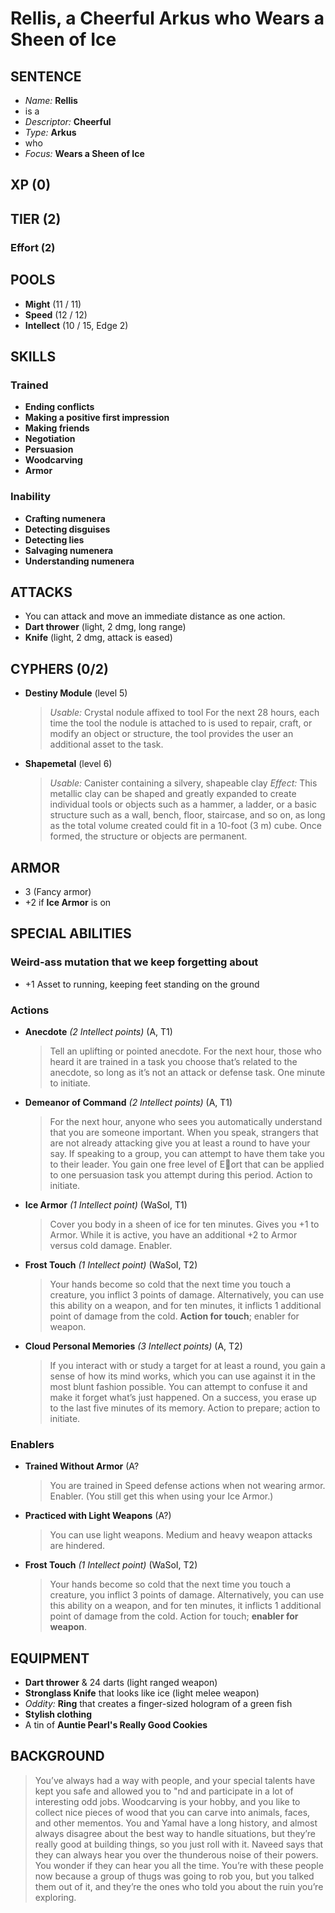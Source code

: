# Rellis, a Cheerful Arkus who Wears a Sheen of Ice

## SENTENCE
- *Name:* **Rellis**
- is a
- *Descriptor:* **Cheerful**
- *Type:* **Arkus**
- who
- *Focus:* **Wears a Sheen of Ice**

## XP (0)

## TIER (2)
### Effort (2)

## POOLS
- **Might** (11 / 11)
- **Speed** (12 / 12)
- **Intellect** (10 / 15, Edge 2)

## SKILLS

### Trained
- **Ending conflicts**
- **Making a positive first impression**
- **Making friends**
- **Negotiation**
- **Persuasion**
- **Woodcarving**
- **Armor**

### Inability
- **Crafting numenera**
- **Detecting disguises**
- **Detecting lies**
- **Salvaging numenera**
- **Understanding numenera**

## ATTACKS
- You can attack and move an immediate distance as one action.
- **Dart thrower** (light, 2 dmg, long range)
- **Knife** (light, 2 dmg, attack is eased)

## CYPHERS (0/2)
- **Destiny Module** (level 5)
  > *Usable:* Crystal nodule affixed to tool
  > For the next 28 hours, each time the tool the nodule is attached to is used to repair, craft, or modify an object or structure, the tool provides the user an additional asset to the task.
- **Shapemetal** (level 6)
  > *Usable:* Canister containing a silvery, shapeable clay
  > *Effect:* This metallic clay can be shaped and greatly expanded to create individual tools or objects such as a hammer, a ladder, or a basic structure such as a wall, bench, floor, staircase, and so on, as long as the total volume created could fit in a 10-foot (3 m) cube. Once formed, the structure or objects are permanent.

## ARMOR
- 3 (Fancy armor)
- +2 if **Ice Armor** is on

## SPECIAL ABILITIES

### Weird-ass mutation that we keep forgetting about
- +1 Asset to running, keeping feet standing on the ground

### Actions
- **Anecdote** *(2 Intellect points)* (A, T1)
  > Tell an uplifting or pointed anecdote. For the next hour, those who heard it are trained in a task you choose that’s related to the anecdote, so long as it’s not an attack or defense task. One minute to initiate.
- **Demeanor of Command** *(2 Intellect points)* (A, T1)
  > For the next hour, anyone who sees you automatically understand that you are someone important. When you speak, strangers that are not already attacking give you at least a round to have your say. If speaking to a group, you can attempt to have them take you to their leader. You gain one free level of Eort that can be applied to one persuasion task you attempt during this period. Action to initiate.
- **Ice Armor** *(1 Intellect point)* (WaSoI, T1)
  > Cover you body in a sheen of ice for ten minutes. Gives you +1 to Armor. While it is active, you have an additional +2 to Armor versus cold damage. Enabler.
- **Frost Touch** *(1 Intellect point)* (WaSoI, T2)
  > Your hands become so cold that the next time you touch a creature, you inflict 3 points of damage. Alternatively, you can use this ability on a weapon, and for ten minutes, it inflicts 1 additional point of damage from the cold. **Action for touch**; enabler for weapon.
- **Cloud Personal Memories** *(3 Intellect points)* (A, T2)
  > If you interact with or study a target for at least a round, you gain a sense of how its mind works, which you can use against it in the most blunt fashion possible. You can attempt to confuse it and make it forget what’s just happened. On a success, you erase up to the last five minutes of its memory. Action to prepare; action to initiate.

### Enablers
- **Trained Without Armor** (A?
  > You are trained in Speed defense actions when not wearing armor. Enabler. (You still get this when using your Ice Armor.)
- **Practiced with Light Weapons** (A?)
  >  You can use light weapons. Medium and heavy weapon attacks are hindered.
- **Frost Touch** *(1 Intellect point)* (WaSoI, T2)
  > Your hands become so cold that the next time you touch a creature, you inflict 3 points of damage. Alternatively, you can use this ability on a weapon, and for ten minutes, it inflicts 1 additional point of damage from the cold. Action for touch; **enabler for weapon**.

## EQUIPMENT
- **Dart thrower** & 24 darts (light ranged weapon)
- **Stronglass Knife** that looks like ice (light melee weapon)
- *Oddity:* **Ring** that creates a finger-sized hologram of a green fish
- **Stylish clothing**
- A tin of **Auntie Pearl's Really Good Cookies**

## BACKGROUND
> You’ve always had a way with people, and your special talents have kept you safe and allowed you to "nd and participate in a lot of interesting odd jobs. Woodcarving is your hobby, and you like to collect nice pieces of wood that you can carve into animals, faces, and other mementos. You and Yamal have a long history, and almost always disagree about the best way to handle situations, but they’re really good at building things, so you just roll with it. Naveed says that they can always hear you over the thunderous noise of their powers. You wonder if they can hear you all the time. You’re with these people now because a group of thugs was going to rob you, but you talked them out of it, and they’re the ones who told you about the ruin you’re exploring.
